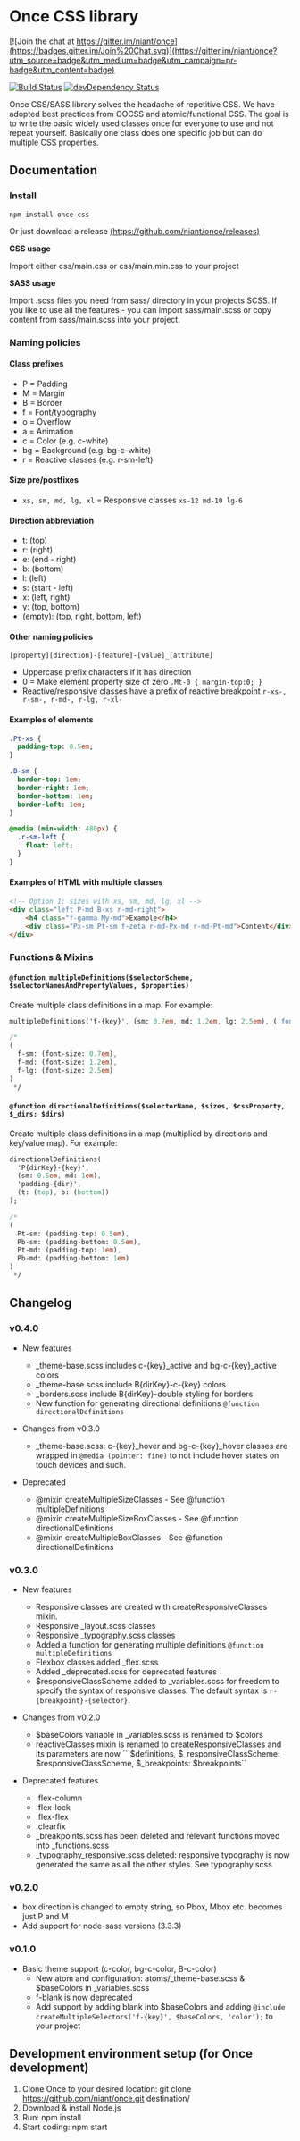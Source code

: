 # Once CSS library

[![Join the chat at https://gitter.im/niant/once](https://badges.gitter.im/Join%20Chat.svg)](https://gitter.im/niant/once?utm_source=badge&utm_medium=badge&utm_campaign=pr-badge&utm_content=badge)

[![Build Status](https://travis-ci.org/niant/once.png?branch=master)](https://travis-ci.org/niant/once) [![devDependency Status](https://david-dm.org/niant/once/dev-status.svg?theme=shields.io)](https://david-dm.org/niant/once#info=devDependencies)

Once CSS/SASS library solves the headache of repetitive CSS. We have adopted best practices from OOCSS and atomic/functional CSS. The goal is to write the basic widely used classes once for everyone to use and not repeat yourself. Basically one class does one specific job but can do multiple CSS properties.

## Documentation

### Install

```npm install once-css```

Or just download a release [(https://github.com/niant/once/releases)](https://github.com/niant/once/releases)

**CSS usage**

Import either css/main.css or css/main.min.css to your project

**SASS usage**

Import .scss files you need from sass/ directory in your projects SCSS. If you like to use all the features - you can import sass/main.scss or copy content from sass/main.scss into your project.

### Naming policies 

#### Class prefixes

* P = Padding
* M = Margin
* B = Border
* f = Font/typography
* o = Overflow
* a = Animation
* c = Color (e.g. c-white)
* bg = Background (e.g. bg-c-white)
* r = Reactive classes (e.g. r-sm-left)

#### Size pre/postfixes

* ```xs, sm, md, lg, xl``` = Responsive classes ```xs-12 md-10 lg-6```

#### Direction abbreviation

* t: (top)
* r: (right)
* e: (end - right)
* b: (bottom)
* l: (left)
* s: (start - left)
* x: (left, right)
* y: (top, bottom)
* (empty): (top, right, bottom, left)

#### Other naming policies

``` [property][direction]-[feature]-[value]_[attribute] ```

* Uppercase prefix characters if it has direction
* 0 = Make element property size of zero ```.Mt-0 { margin-top:0; }```
* Reactive/responsive classes have a prefix of reactive breakpoint ```r-xs-, r-sm-, r-md-, r-lg, r-xl- ```

#### Examples of elements

```sass
.Pt-xs {
  padding-top: 0.5em;
}

.B-sm {
  border-top: 1em;
  border-right: 1em;
  border-bottom: 1em;
  border-left: 1em;
}

@media (min-width: 480px) {
  .r-sm-left {
    float: left;
  }
}
```

#### Examples of HTML with multiple classes

```html
<!-- Option 1: sizes with xs, sm, md, lg, xl -->
<div class="left P-md B-xs r-md-right">
    <h4 class="f-gamma My-md">Example</h4>
    <div class="Px-sm Pt-sm f-zeta r-md-Px-md r-md-Pt-md">Content</div>
</div>

```

### Functions & Mixins

#### ```@function multipleDefinitions($selectorScheme, $selectorNamesAndPropertyValues, $properties)```

Create multiple class definitions in a map. For example:


```sass
multipleDefinitions('f-{key}', (sm: 0.7em, md: 1.2em, lg: 2.5em), ('font-size'));

/*
(
  f-sm: (font-size: 0.7em),
  f-md: (font-size: 1.2em),
  f-lg: (font-size: 2.5em)
)
 */
```

#### ```@function directionalDefinitions($selectorName, $sizes, $cssProperty, $_dirs: $dirs)```

Create multiple class definitions in a map (multiplied by directions and key/value map). For example:


```sass
directionalDefinitions(
  'P{dirKey}-{key}', 
  (sm: 0.5em, md: 1em), 
  'padding-{dir}', 
  (t: (top), b: (bottom))
);

/*
(
  Pt-sm: (padding-top: 0.5em),
  Pb-sm: (padding-bottom: 0.5em),
  Pt-md: (padding-top: 1em),
  Pb-md: (padding-bottom: 1em)
)
 */
```


## Changelog

### v0.4.0

* New features
  * _theme-base.scss includes c-{key}_active and bg-c-{key}_active colors
  * _theme-base.scss include B{dirKey}-c-{key} colors
  * _borders.scss include B{dirKey}-double styling for borders
  * New function for generating directional definitions ```@function directionalDefinitions```

* Changes from v0.3.0
  *  _theme-base.scss: c-{key}_hover and bg-c-{key}_hover classes are wrapped in ```@media (pointer: fine)``` to not include hover states on touch devices and such.

* Deprecated
  * @mixin createMultipleSizeClasses - See @function multipleDefinitions
  * @mixin createMultipleSizeBoxClasses - See @function directionalDefinitions
  * @mixin createMultipleBoxClasses - See @function directionalDefinitions

### v0.3.0

* New features
  * Responsive classes are created with createResponsiveClasses mixin.
  * Responsive _layout.scss classes
  * Responsive _typography.scss classes
  * Added a function for generating multiple definitions ```@function multipleDefinitions```
  * Flexbox classes added _flex.scss
  * Added _deprecated.scss for deprecated features
  * $responsiveClassScheme added to _variables.scss for freedom to specify the syntax of responsive classes. The default syntax is ```r-{breakpoint}-{selector}```.

* Changes from v0.2.0
  * $baseColors variable in _variables.scss is renamed to $colors
  * reactiveClasses mixin is renamed to createResponsiveClasses and its parameters are now ```$definitions, $_responsiveClassScheme: $responsiveClassScheme, $_breakpoints: $breakpoints``

* Deprecated features
  * .flex-column
  * .flex-lock
  * .flex-flex
  * .clearfix
  * _breakpoints.scss has been deleted and relevant functions moved into _functions.scss
  * _typography_responsive.scss deleted: responsive typography is now generated the same as all the other styles. See typography.scss

### v0.2.0

* box direction is changed to empty string, so Pbox, Mbox etc. becomes just P and M
* Add support for node-sass versions (3.3.3) 

### v0.1.0

* Basic theme support (c-color, bg-c-color, B-c-color)
    - New atom and configuration: atoms/_theme-base.scss & $baseColors in _variables.scss
    - f-blank is now deprecated
    - Add support by adding blank into $baseColors and adding ```@include createMultipleSelectors('f-{key}', $baseColors, 'color');``` to your project


## Development environment setup (for Once development)

1. Clone Once to your desired location:
    git clone https://github.com/niant/once.git destination/
2. Download & install Node.js
3. Run: npm install
4. Start coding: npm start
